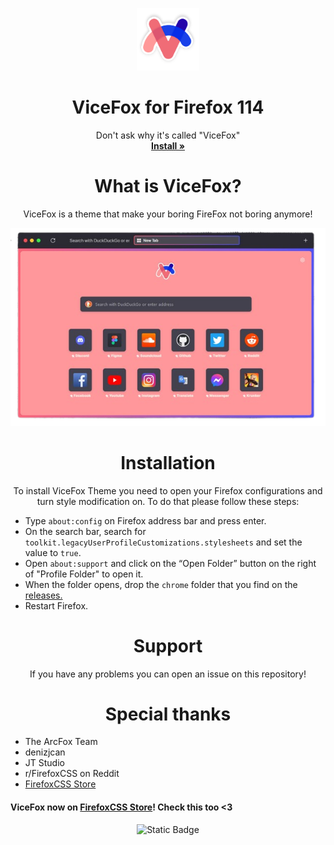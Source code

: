 <p align="center">
  <a href="#">
  </a>
  <p align="center">
   <img width="100" height="100" src="images/favicon.png" alt="Logo">
     <h1 align="center"><b>ViceFox for Firefox 114</b></h1>
        <p align="center">
      Don't ask why it's called "ViceFox"
    <br />
    <a href="https://github.com/jtlw99/vicefox/releases"><strong>Install »</strong></a>
    <br />
  </p>
  </p>
  <p align="center">

 <h1 align="center"><b>What is ViceFox?</b></h1>
    <p align="center">
  ViceFox is a theme that make your boring FireFox not boring anymore!
    </p>
      <p align="center">
   <img src="images/scrsht.png" alt="vicefox-preview">
  </p>

<h1 align="center"><b>Installation</b></h1>
  <p align="center">
    To install ViceFox Theme you need to open your Firefox configurations and turn style modification on. To do that please follow these steps:
  </p>

- Type `about:config` on Firefox address bar and press enter.
- On the search bar, search for `toolkit.legacyUserProfileCustomizations.stylesheets` and set the value to `true`.
- Open `about:support` and click on the “Open Folder” button on the right of "Profile Folder" to open it.
- When the folder opens, drop the `chrome` folder that you find on the <a href="https://github.com/jtlw99/vicefox/releases">releases.</a>
- Restart Firefox.

 <h1 align="center"><b>Support</b></h1>

  <p align="center">
    If you have any problems you can open an issue on this repository!
  </p>

 <h1 align="center"><b>Special thanks</b></h1>

- The ArcFox Team
- denizjcan
- JT Studio
- r/FirefoxCSS on Reddit
- [FirefoxCSS Store](https://firefoxcss-store.github.io/)

#### ViceFox now on [FirefoxCSS Store](https://firefoxcss-store.github.io/)! Check this too <3


 <p align="center">
<img alt="Static Badge" src="https://img.shields.io/badge/JT_Studio-Verified-green">
  </p>



